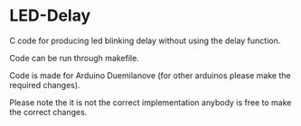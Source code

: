 # LED-Delay

C code for producing led blinking delay without using the delay function.

Code can be run through makefile.

Code is made for Arduino Duemilanove (for other arduinos please make the required changes).

Please note the it is not the correct implementation anybody is free to make the correct changes.

